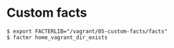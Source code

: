 Custom facts
============

    $ export FACTERLIB="/vagrant/05-custom-facts/facts"
    $ facter home_vagrant_dir_exists
